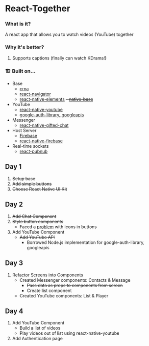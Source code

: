 # React-Together

### What is it?

A react app that allows you to watch videos (YouTube) together

### Why it's better?

1.  Supports captions (finally can watch KDrama!)

### 🏗 Built on...
- Base
    - [crna](<https://github.com/react-community/create-react-native-app>)
    - [react-navigator](<https://github.com/react-navigation/react-navigation>)
    - [react-native-elements](<https://github.com/react-native-training/react-native-elements>)
    ~~- [native-base](<https://github.com/GeekyAnts/NativeBase>)~~
- YouTube
    - [react-native-youtube](<https://github.com/inProgress-team/react-native-youtube>)
    - [google-auth-library, googleapis](https://github.com/google/google-api-nodejs-client/tree/master/samples/youtube)
- Messenger
    - [react-native-gifted-chat](<https://github.com/FaridSafi/react-native-gifted-chat>)
- Host Server
    - [Firebase](https://firebase.google.com)
    - [react-native-firebase](<https://github.com/invertase/react-native-firebase>)
- Real-time sockets
    - [react-pubnub](<https://github.com/pubnub/react>)

## Day 1

1.  ~~Setup base~~
2.  ~~Add simple buttons~~
3.  ~~Choose React Native UI Kit~~

## Day 2

1. ~~Add Chat Component~~
2. ~~Style button components~~
    - Faced a [problem](<https://github.com/react-native-training/react-native-elements/issues/868>) with icons in buttons
3. Add YouTube Component
    - ~~Add YouTube API~~
        - Borrowed Node.js implementation for google-auth-library, googleapis

## Day 3
1. Refactor Screens into Components
    - Created Messenger components: Contacts & Message
        - ~~Pass data as props to components from screen~~
        - Create list component
    - Created YouTube components: List & Player
## Day 4
1. Add YouTube Component
    - Build a list of videos
    - Play videos out of list using react-native-youtube
2. Add Authentication page
